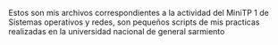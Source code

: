 Estos son mis archivos correspondientes a la actividad del MiniTP 1 de Sistemas operativos y redes, son pequeños scripts de mis practicas realizadas en la universidad nacional de general sarmiento
